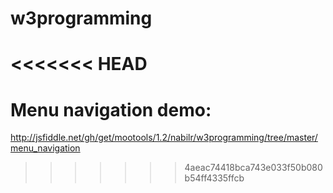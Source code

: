 # w3programming
<<<<<<< HEAD
=======


# Menu navigation demo:
http://jsfiddle.net/gh/get/mootools/1.2/nabilr/w3programming/tree/master/menu_navigation
>>>>>>> 4aeac74418bca743e033f50b080b54ff4335ffcb
